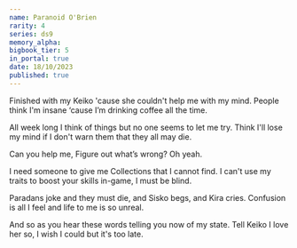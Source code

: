 ```yaml
---
name: Paranoid O'Brien
rarity: 4
series: ds9
memory_alpha:
bigbook_tier: 5
in_portal: true
date: 18/10/2023
published: true
---
```


Finished with my Keiko 'cause she couldn't help me with my mind.
People think I'm insane ‘cause I’m drinking coffee all the time.

All week long I think of things but no one seems to let me try.
Think I'll lose my mind if I don't warn them that they all may die.

Can you help me,
Figure out what’s wrong?
Oh yeah.

I need someone to give me Collections that I cannot find.
I can't use my traits to boost your skills in-game, I must be blind.

Paradans joke and they must die, and Sisko begs, and Kira cries.
Confusion is all I feel and life to me is so unreal.

And so as you hear these words telling you now of my state.
Tell Keiko I love her so, I wish I could but it's too late.
